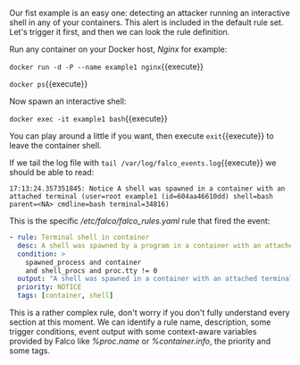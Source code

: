 Our fist example is an easy one: detecting an attacker running an interactive shell in any of your containers. This alert is included in the default rule set. Let's trigger it first, and then we can look the rule definition.

Run any container on your Docker host, _Nginx_ for example:

`docker run -d -P --name example1 nginx`{{execute}}

`docker ps`{{execute}}

Now spawn an interactive shell:

`docker exec -it example1 bash`{{execute}}

You can play around a little if you want, then execute `exit`{{execute}} to leave the container shell.

If we tail the log file with `tail /var/log/falco_events.log`{{execute}} we should be able to read:

```
17:13:24.357351845: Notice A shell was spawned in a container with an attached terminal (user=root example1 (id=604aa46610dd) shell=bash parent=<NA> cmdline=bash terminal=34816)
```

This is the specific _/etc/falco/falco_rules.yaml_ rule that fired the event:

```yaml
- rule: Terminal shell in container
  desc: A shell was spawned by a program in a container with an attached terminal.
  condition: >
    spawned_process and container
    and shell_procs and proc.tty != 0
  output: "A shell was spawned in a container with an attached terminal (user=%user.name %container.info shell=%proc.name parent=%proc.pname cmdline=%proc.cmdline terminal=%proc.tty)"
  priority: NOTICE
  tags: [container, shell]
```

This is a rather complex rule, don't worry if you don't fully understand every section at this moment. We can identify a rule name, description, some trigger conditions, event output with some context-aware variables provided by Falco like _%proc.name_ or _%container.info_, the priority and some tags.
